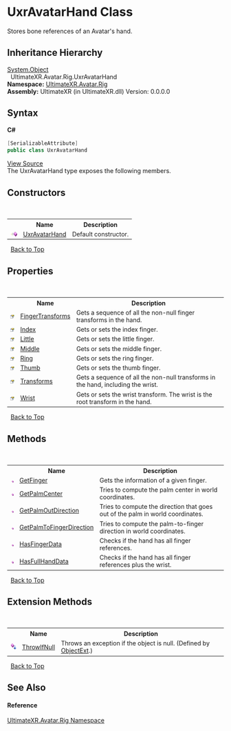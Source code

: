 # UxrAvatarHand Class
 

Stores bone references of an Avatar's hand.


## Inheritance Hierarchy
<a href="https://docs.microsoft.com/dotnet/api/system.object" target="_blank" rel="noopener noreferrer">System.Object</a><br />&nbsp;&nbsp;UltimateXR.Avatar.Rig.UxrAvatarHand<br />
**Namespace:**&nbsp;<a href="N_UltimateXR_Avatar_Rig">UltimateXR.Avatar.Rig</a><br />**Assembly:**&nbsp;UltimateXR (in UltimateXR.dll) Version: 0.0.0.0

## Syntax

**C#**<br />
``` C#
[SerializableAttribute]
public class UxrAvatarHand
```

<a href="UltimateXR/Scripts/Avatar/Rig/UxrAvatarHand.cs" rel="noopener noreferrer" title="View the source code">View Source</a><br />
The UxrAvatarHand type exposes the following members.


## Constructors
&nbsp;<table><tr><th></th><th>Name</th><th>Description</th></tr><tr><td>![Public method](media/pubmethod.gif "Public method")</td><td><a href="M_UltimateXR_Avatar_Rig_UxrAvatarHand__ctor">UxrAvatarHand</a></td><td>
Default constructor.</td></tr></table>&nbsp;
<a href="#uxravatarhand-class">Back to Top</a>

## Properties
&nbsp;<table><tr><th></th><th>Name</th><th>Description</th></tr><tr><td>![Public property](media/pubproperty.gif "Public property")</td><td><a href="P_UltimateXR_Avatar_Rig_UxrAvatarHand_FingerTransforms">FingerTransforms</a></td><td>
Gets a sequence of all the non-null finger transforms in the hand.</td></tr><tr><td>![Public property](media/pubproperty.gif "Public property")</td><td><a href="P_UltimateXR_Avatar_Rig_UxrAvatarHand_Index">Index</a></td><td>
Gets or sets the index finger.</td></tr><tr><td>![Public property](media/pubproperty.gif "Public property")</td><td><a href="P_UltimateXR_Avatar_Rig_UxrAvatarHand_Little">Little</a></td><td>
Gets or sets the little finger.</td></tr><tr><td>![Public property](media/pubproperty.gif "Public property")</td><td><a href="P_UltimateXR_Avatar_Rig_UxrAvatarHand_Middle">Middle</a></td><td>
Gets or sets the middle finger.</td></tr><tr><td>![Public property](media/pubproperty.gif "Public property")</td><td><a href="P_UltimateXR_Avatar_Rig_UxrAvatarHand_Ring">Ring</a></td><td>
Gets or sets the ring finger.</td></tr><tr><td>![Public property](media/pubproperty.gif "Public property")</td><td><a href="P_UltimateXR_Avatar_Rig_UxrAvatarHand_Thumb">Thumb</a></td><td>
Gets or sets the thumb finger.</td></tr><tr><td>![Public property](media/pubproperty.gif "Public property")</td><td><a href="P_UltimateXR_Avatar_Rig_UxrAvatarHand_Transforms">Transforms</a></td><td>
Gets a sequence of all the non-null transforms in the hand, including the wrist.</td></tr><tr><td>![Public property](media/pubproperty.gif "Public property")</td><td><a href="P_UltimateXR_Avatar_Rig_UxrAvatarHand_Wrist">Wrist</a></td><td>
Gets or sets the wrist transform. The wrist is the root transform in the hand.</td></tr></table>&nbsp;
<a href="#uxravatarhand-class">Back to Top</a>

## Methods
&nbsp;<table><tr><th></th><th>Name</th><th>Description</th></tr><tr><td>![Public method](media/pubmethod.gif "Public method")</td><td><a href="M_UltimateXR_Avatar_Rig_UxrAvatarHand_GetFinger">GetFinger</a></td><td>
Gets the information of a given finger.</td></tr><tr><td>![Public method](media/pubmethod.gif "Public method")</td><td><a href="M_UltimateXR_Avatar_Rig_UxrAvatarHand_GetPalmCenter">GetPalmCenter</a></td><td>
Tries to compute the palm center in world coordinates.</td></tr><tr><td>![Public method](media/pubmethod.gif "Public method")</td><td><a href="M_UltimateXR_Avatar_Rig_UxrAvatarHand_GetPalmOutDirection">GetPalmOutDirection</a></td><td>
Tries to compute the direction that goes out of the palm in world coordinates.</td></tr><tr><td>![Public method](media/pubmethod.gif "Public method")</td><td><a href="M_UltimateXR_Avatar_Rig_UxrAvatarHand_GetPalmToFingerDirection">GetPalmToFingerDirection</a></td><td>
Tries to compute the palm-to-finger direction in world coordinates.</td></tr><tr><td>![Public method](media/pubmethod.gif "Public method")</td><td><a href="M_UltimateXR_Avatar_Rig_UxrAvatarHand_HasFingerData">HasFingerData</a></td><td>
Checks if the hand has all finger references.</td></tr><tr><td>![Public method](media/pubmethod.gif "Public method")</td><td><a href="M_UltimateXR_Avatar_Rig_UxrAvatarHand_HasFullHandData">HasFullHandData</a></td><td>
Checks if the hand has all finger references plus the wrist.</td></tr></table>&nbsp;
<a href="#uxravatarhand-class">Back to Top</a>

## Extension Methods
&nbsp;<table><tr><th></th><th>Name</th><th>Description</th></tr><tr><td>![Public Extension Method](media/pubextension.gif "Public Extension Method")</td><td><a href="M_UltimateXR_Extensions_System_ObjectExt_ThrowIfNull">ThrowIfNull</a></td><td>
Throws an exception if the object is null.
 (Defined by <a href="T_UltimateXR_Extensions_System_ObjectExt">ObjectExt</a>.)</td></tr></table>&nbsp;
<a href="#uxravatarhand-class">Back to Top</a>

## See Also


#### Reference
<a href="N_UltimateXR_Avatar_Rig">UltimateXR.Avatar.Rig Namespace</a><br />